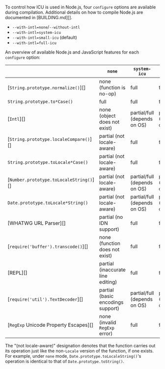 
To control how ICU is used in Node.js, four `configure` options are available
during compilation. Additional details on how to compile Node.js are documented
in [BUILDING.md][].

* `--with-intl=none`/`--without-intl`
* `--with-intl=system-icu`
* `--with-intl=small-icu` (default)
* `--with-intl=full-icu`

An overview of available Node.js and JavaScript features for each `configure`
option:

|                                         | `none`                            | `system-icu`                 | `small-icu`            | `full-icu` |
|-----------------------------------------|-----------------------------------|------------------------------|------------------------|------------|
| [`String.prototype.normalize()`][]      | none (function is no-op)          | full                         | full                   | full       |
| `String.prototype.to*Case()`            | full                              | full                         | full                   | full       |
| [`Intl`][]                              | none (object does not exist)      | partial/full (depends on OS) | partial (English-only) | full       |
| [`String.prototype.localeCompare()`][]  | partial (not locale-aware)        | full                         | full                   | full       |
| `String.prototype.toLocale*Case()`      | partial (not locale-aware)        | full                         | full                   | full       |
| [`Number.prototype.toLocaleString()`][] | partial (not locale-aware)        | partial/full (depends on OS) | partial (English-only) | full       |
| `Date.prototype.toLocale*String()`      | partial (not locale-aware)        | partial/full (depends on OS) | partial (English-only) | full       |
| [WHATWG URL Parser][]                   | partial (no IDN support)          | full                         | full                   | full       |
| [`require('buffer').transcode()`][]     | none (function does not exist)    | full                         | full                   | full       |
| [REPL][]                                | partial (inaccurate line editing) | full                         | full                   | full       |
| [`require('util').TextDecoder`][]       | partial (basic encodings support) | partial/full (depends on OS) | partial (Unicode-only) | full       |
| [`RegExp` Unicode Property Escapes][]   | none (invalid `RegExp` error)     | full                         | full                   | full       |

The "(not locale-aware)" designation denotes that the function carries out its
operation just like the non-`Locale` version of the function, if one
exists. For example, under `none` mode, `Date.prototype.toLocaleString()`'s
operation is identical to that of `Date.prototype.toString()`.

